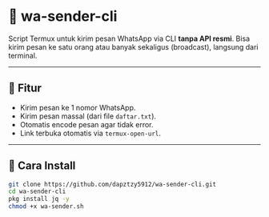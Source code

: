 # 📲 wa-sender-cli

Script Termux untuk kirim pesan WhatsApp via CLI **tanpa API resmi**. Bisa kirim pesan ke satu orang atau banyak sekaligus (broadcast), langsung dari terminal.

---

## 🚀 Fitur
- Kirim pesan ke 1 nomor WhatsApp.
- Kirim pesan massal (dari file `daftar.txt`).
- Otomatis encode pesan agar tidak error.
- Link terbuka otomatis via `termux-open-url`.

---

## 🔧 Cara Install

```bash
git clone https://github.com/dapztzy5912/wa-sender-cli.git
cd wa-sender-cli
pkg install jq -y
chmod +x wa-sender.sh
